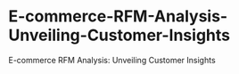 # E-commerce-RFM-Analysis-Unveiling-Customer-Insights
E-commerce RFM Analysis: Unveiling Customer Insights
